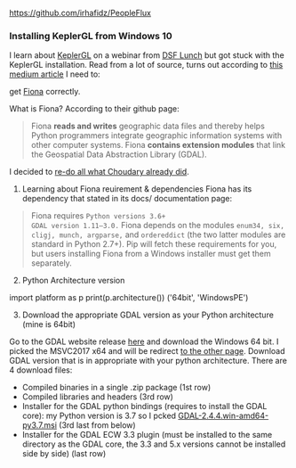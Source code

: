 https://github.com/irhafidz/PeopleFlux


### Installing KeplerGL from Windows 10

I learn about [KeplerGL](https://kepler.gl/) on a webinar from [DSF Lunch](https://www.datasciencefestival.com/event/dsf-lunch-learn-visualising-location-data-with-keplergl/) but got stuck with the KeplerGL installation. Read from a lot of source, turns out according to [this medium article](https://medium.com/@rschoudhary1999/installing-fiona-on-windows-10-for-keplergl-6af2628b6fc5) I need to:

get [Fiona](https://pypi.org/project/Fiona/) correctly.

What is Fiona? According to their github page:

> Fiona **reads and writes** geographic data files and thereby helps Python programmers integrate geographic information systems with other computer systems. Fiona **contains extension modules** that link the Geospatial Data Abstraction Library (GDAL).

I decided to [re-do all what Choudary already did](https://medium.com/@rschoudhary1999/installing-fiona-on-windows-10-for-keplergl-6af2628b6fc5).

 1. Learning about Fiona reuirement & dependencies
Fiona has its dependency that stated in its docs/ documentation page:

> Fiona requires `Python versions 3.6+`  
> `GDAL version 1.11–3.0.` 
> Fiona depends on the modules `enum34, six, cligj, munch, argparse,` and `ordereddict` (the two latter modules are standard in Python
> 2.7+). Pip will fetch these requirements for you, but users installing Fiona from a Windows installer must get them separately.

2. Python Architecture version

import platform as p
        print(p.architecture())
        ('64bit', 'WindowsPE')

3. Download the appropriate GDAL version as your Python architecture (mine is 64bit)

Go to the GDAL website release [here](http://www.gisinternals.com/release.php) and download the Windows 64 bit. I picked the MSVC2017 x64 and will be redirect [to the other page](http://www.gisinternals.com/query.html?content=filelist&file=release-1911-x64-gdal-2-4-4-mapserver-7-4-3.zip). Download GDAL version that is in appropriate with your python architecture. There are 4 download files:

 - Compiled binaries in a single .zip package (1st row)
 - Compiled libraries and headers (3rd row)
 - Installer for the GDAL python bindings (requires to install the GDAL core): my Python version is 3.7 so I pcked [GDAL-2.4.4.win-amd64-py3.7.msi](http://download.gisinternals.com/sdk/downloads/release-1911-x64-gdal-2-4-4-mapserver-7-4-3/GDAL-2.4.4.win-amd64-py3.7.msi) (3rd last from below)
 - Installer for the GDAL ECW 3.3 plugin (must be installed to the same directory as the GDAL core, the 3.3 and 5.x versions cannot be installed side by side) (last row)

<!--stackedit_data:
eyJoaXN0b3J5IjpbNjg2NTM4NTY3LDEyNDYxODQ1NzksMzI1NT
k3MTgyLDU3NDI1NDA5NywtMjI1Nzk3MjI4LC0xNTQ2MjEzNTQx
LC03NTc4NzAxLDk5ODEzMjYxNSwxMDQ5NDU2NjA4LDEwMTc1MD
YxMCwtMTYwMzU0OTg2NiwxMDIzNzM5MjM2LC0xOTA0ODQ0NTM0
XX0=
-->